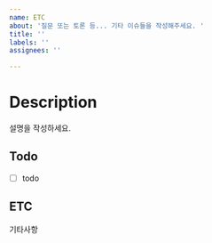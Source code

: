 ```yaml
---
name: ETC
about: '질문 또는 토론 등... 기타 이슈들을 작성해주세요. '
title: ''
labels: ''
assignees: ''

---
```


# Description
설명을 작성하세요.


## Todo
- [ ]  todo


## ETC
기타사항
